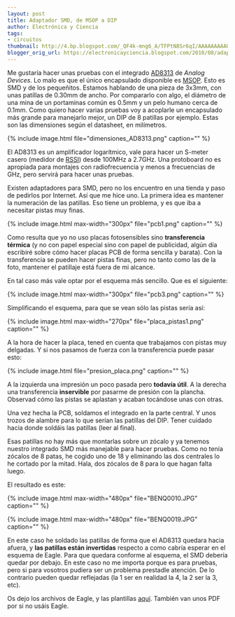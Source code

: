 ```yaml
---
layout: post
title: Adaptador SMD, de MSOP a DIP
author: Electrónica y Ciencia
tags:
- circuitos
thumbnail: http://4.bp.blogspot.com/_QF4k-mng6_A/TFPtN8Sr6qI/AAAAAAAAAUk/oyJER6__lNc/s72-c/dimensiones_AD8313.png
blogger_orig_url: https://electronicayciencia.blogspot.com/2010/08/adaptador-smd-de-msop-dip.html
---
```


Me gustaría hacer unas pruebas con el integrado [AD8313](http://www.analog.com/en/rfif-components/log-ampsdetectors/ad8313/products/product.html) de *Analog Devices*. Lo malo es que el único encapsulado disponible es [MSOP](http://www.analog.com/static/imported-files/packages/PKG_PDF/MSOP%28RM%29/RM_8.pdf). Esto es SMD y de los pequeñitos. Estamos hablando de una pieza de 3x3mm, con unas patillas de 0.30mm de ancho. Por compararlo con algo, el diámetro de una mina de un portaminas común es 0.5mm y un pelo humano cerca de 0.1mm. Como quiero hacer varias pruebas voy a acoplarle un encapsulado más grande para manejarlo mejor, un DIP de 8 patillas por ejemplo. Estas son las dimensiones según el datasheet, en milímetros.

{% include image.html file="dimensiones_AD8313.png" caption="" %}

El AD8313 es un amplificador logarítmico, vale para hacer un S-meter casero (medidor de [RSSI](http://en.wikipedia.org/wiki/Received_signal_strength_indication)) desde 100MHz a 2.7GHz. Una protoboard no es apropiada para montajes con radiofrecuencia y menos a frecuencias de GHz, pero servirá para hacer unas pruebas.

Existen adaptadores para SMD, pero no los encuentro en una tienda y paso de pedirlos por Internet. Así que me hice uno. La primera idea es mantener la numeración de las patillas. Eso tiene un problema, y es que iba a necesitar pistas muy finas.

{% include image.html max-width="300px" file="pcb1.png" caption="" %}

Como resulta que yo no uso placas fotosensibles sino **transferencia térmica** (y no con papel especial sino con papel de publicidad, algún día escribiré sobre cómo hacer placas PCB de forma sencilla y barata). Con la transferencia se pueden hacer pistas finas, pero no tanto como las de la foto, mantener el patillaje está fuera de mi alcance.

En tal caso más vale optar por el esquema más sencillo. Que es el siguiente:

{% include image.html max-width="300px" file="pcb3.png" caption="" %}

Simplificando el esquema, para que se vean sólo las pistas sería así:

{% include image.html max-width="270px" file="placa_pistas1.png" caption="" %}

A la hora de hacer la placa, tened en cuenta que trabajamos con pistas muy delgadas. Y si nos pasamos de fuerza con la transferencia puede pasar esto:

{% include image.html file="presion_placa.png" caption="" %}

A la izquierda una impresión un poco pasada pero **todavía útil**. A la derecha una transferencia **inservible** por pasarme de presión con la plancha. Observad cómo las pistas se aplastan y acaban tocándose unas con otras.

Una vez hecha la PCB, soldamos el integrado en la parte central. Y unos trozos de alambre para lo que serían las patillas del DIP. Tener cuidado hacia donde soldáis las patillas (leer al final).

Esas patillas no hay más que montarlas sobre un zócalo y ya tenemos nuestro integrado SMD más manejable para hacer pruebas. Como no tenía zócalos de 8 patas, he cogido uno de 18 y eliminando las dos centrales lo he cortado por la mitad. Hala, dos zócalos de 8 para lo que hagan falta luego.

El resultado es este:

{% include image.html max-width="480px" file="BENQ0010.JPG" caption="" %}

{% include image.html max-width="480px" file="BENQ0019.JPG" caption="" %}

En este caso he soldado las patillas de forma que el AD8313 quedara hacia afuera, y **las patillas están invertidas** respecto a como cabría esperar en el esquema de Eagle. Para que quedara conforme al esquema, el SMD debería quedar por debajo. En este caso no me importa porque es para pruebas, pero si para vosotros pudiera ser un problema prestadle atención. De lo contrario pueden quedar reflejadas (la 1 ser en realidad la 4, la 2 ser la 3, etc).

Os dejo los archivos de Eagle, y las plantillas [aquí](http://sites.google.com/site/electronicayciencia/AdaptadorMSOP.rar). También van unos PDF por si no usáis Eagle.

